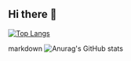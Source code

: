 ## Hi there 👋

<!--
**Mart-igor/Mart-igor** is a ✨ _special_ ✨ repository because its `README.md` (this file) appears on your GitHub profile.

Here are some ideas to get you started:

- 🔭 I’m currently working on ...
- 🌱 I’m currently learning ...
- 👯 I’m looking to collaborate on ...
- 🤔 I’m looking for help with ...
- 💬 Ask me about ...
- 📫 How to reach me: ...
- 😄 Pronouns: ...
- ⚡ Fun fact: ...
-->

[![Top Langs](https://github-readme-stats.vercel.app/api/top-langs/?username=Mart-igor&layout=compact)](https://github.com/anuraghazra/github-readme-stats)

markdown
![Anurag's GitHub stats](https://github-readme-stats.vercel.app/api?username=Mart-igor&show_icons=true&theme=radical)
